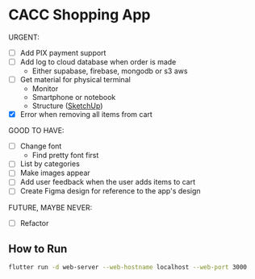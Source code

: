# CACC Shopping App

URGENT:

- [ ] Add PIX payment support
- [ ] Add log to cloud database when order is made
  - Either supabase, firebase, mongodb or s3 aws
- [ ] Get material for physical terminal
  - Monitor
  - Smartphone or notebook
  - Structure ([SketchUp](https://app.sketchup.com/share/tc/northAmerica/CbucwfJC8S0?stoken=8EGcj5B40aUOFxPfpuOpi3Bq1AGeuxHRkx12XKqvxFB0CrL8_NB3ugM8o-ShlgAT&source=web))
- [x] Error when removing all items from cart

GOOD TO HAVE:

- [ ] Change font
  - Find pretty font first
- [ ] List by categories
- [ ] Make images appear
- [ ] Add user feedback when the user adds items to cart
- [ ] Create Figma design for reference to the app's design

FUTURE, MAYBE NEVER:

- [ ] Refactor

## How to Run

```bash
flutter run -d web-server --web-hostname localhost --web-port 3000
```
